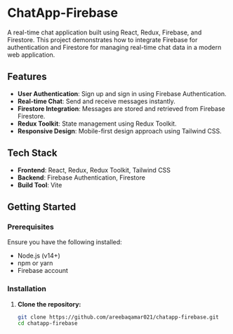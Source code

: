 # ChatApp-Firebase

A real-time chat application built using React, Redux, Firebase, and Firestore. This project demonstrates how to integrate Firebase for authentication and Firestore for managing real-time chat data in a modern web application.

## Features

- **User Authentication**: Sign up and sign in using Firebase Authentication.
- **Real-time Chat**: Send and receive messages instantly.
- **Firestore Integration**: Messages are stored and retrieved from Firebase Firestore.
- **Redux Toolkit**: State management using Redux Toolkit.
- **Responsive Design**: Mobile-first design approach using Tailwind CSS.

## Tech Stack

- **Frontend**: React, Redux, Redux Toolkit, Tailwind CSS
- **Backend**: Firebase Authentication, Firestore
- **Build Tool**: Vite

## Getting Started

### Prerequisites

Ensure you have the following installed:

- Node.js (v14+)
- npm or yarn
- Firebase account

### Installation

1. **Clone the repository:**

   ```bash
   git clone https://github.com/areebaqamar021/chatapp-firebase.git
   cd chatapp-firebase
